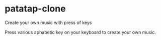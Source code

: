 # patatap-clone
Create your own music with press of keys


Press various aphabetic key on your keyboard to create your own music.
